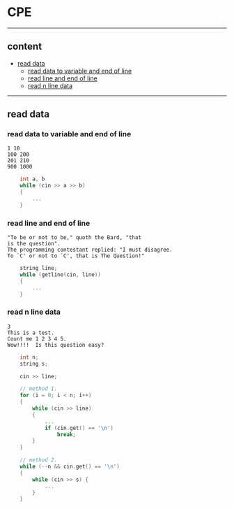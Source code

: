 # CPE

---

## content

- [read data](#read-data)
    - [read data to variable and end of line](#read-data-to-variable-and-end-of-line)
    - [read line and end of line](#read-line-and-end-of-line)
    - [read n line data](#read-n-line-data)

---

## read data

### read data to variable and end of line

```text
1 10
100 200
201 210
900 1000
```

```cpp
    int a, b
    while (cin >> a >> b)
    {
        ...
    }
```

### read line and end of line

```text
"To be or not to be," quoth the Bard, "that
is the question".
The programming contestant replied: "I must disagree.
To `C' or not to `C', that is The Question!"
```

```cpp
    string line;
    while (getline(cin, line))
    {
        ...
    }
```

### read n line data

```text
3
This is a test.
Count me 1 2 3 4 5.
Wow!!!!  Is this question easy?
```

```cpp
    int n;
    string s;

    cin >> line;

    // method 1.
    for (i = 0; i < n; i++)
    {
        while (cin >> line)
        {
            ...
            if (cin.get() == '\n')
                break;
        }
    }

    // method 2.
    while (--n && cin.get() == '\n')
    {
        while (cin >> s) {
            ...
        }
    }
```
